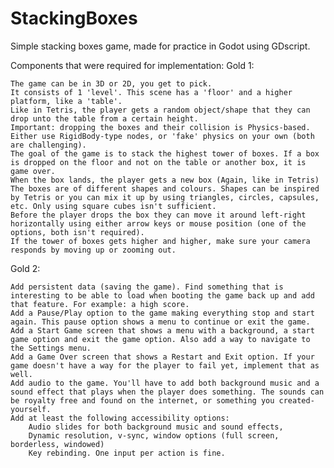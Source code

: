 # StackingBoxes
Simple stacking boxes game, made for practice in Godot using GDscript. 

Components that were required for implementation:
Gold 1:

    The game can be in 3D or 2D, you get to pick.
    It consists of 1 'level'. This scene has a 'floor' and a higher platform, like a 'table'.
    Like in Tetris, the player gets a random object/shape that they can drop unto the table from a certain height.
    Important: dropping the boxes and their collision is Physics-based. Either use RigidBody-type nodes, or 'fake' physics on your own (both are challenging).
    The goal of the game is to stack the highest tower of boxes. If a box is dropped on the floor and not on the table or another box, it is game over.
    When the box lands, the player gets a new box (Again, like in Tetris)
    The boxes are of different shapes and colours. Shapes can be inspired by Tetris or you can mix it up by using triangles, circles, capsules, etc. Only using square cubes isn't sufficient.
    Before the player drops the box they can move it around left-right horizontally using either arrow keys or mouse position (one of the options, both isn't required).
    If the tower of boxes gets higher and higher, make sure your camera responds by moving up or zooming out.

Gold 2:

    Add persistent data (saving the game). Find something that is interesting to be able to load when booting the game back up and add that feature. For example: a high score.
    Add a Pause/Play option to the game making everything stop and start again. This pause option shows a menu to continue or exit the game.
    Add a Start Game screen that shows a menu with a background, a start game option and exit the game option. Also add a way to navigate to the Settings menu.
    Add a Game Over screen that shows a Restart and Exit option. If your game doesn't have a way for the player to fail yet, implement that as well.
    Add audio to the game. You'll have to add both background music and a sound effect that plays when the player does something. The sounds can be royalty free and found on the internet, or something you created-           yourself.
    Add at least the following accessibility options:
        Audio slides for both background music and sound effects,
        Dynamic resolution, v-sync, window options (full screen, borderless, windowed)
        Key rebinding. One input per action is fine.
